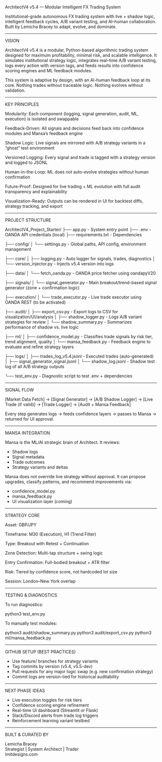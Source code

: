 ArchitectV4 v5.4 — Modular Intelligent FX Trading System

Institutional-grade autonomous FX trading system with live + shadow logic, intelligent feedback cycles, A/B variant testing, and AI–human collaboration. Built by Lemicha Bracey to adapt, evolve, and dominate.

---

VISION

ArchitectV4 v5.4 is a modular, Python-based algorithmic trading system designed for maximum profitability, minimal risk, and scalable intelligence. It simulates institutional strategy logic, integrates real-time A/B variant testing, logs every action with version tags, and feeds results into confidence scoring engines and ML feedback modules.

This system is adaptive by design, with an AI-human feedback loop at its core. Nothing trades without traceable logic. Nothing evolves without validation.

---

KEY PRINCIPLES

Modularity: Each component (logging, signal generation, audit, ML, execution) is isolated and swappable

Feedback-Driven: All signals and decisions feed back into confidence modules and Mansa’s feedback engine

Shadow Logic: Live signals are mirrored with A/B strategy variants in a “ghost” test environment

Versioned Logging: Every signal and trade is tagged with a strategy version and logged to JSONL

Human-in-the-Loop: ML does not auto-evolve strategies without human confirmation

Future-Proof: Designed for live trading + ML evolution with full audit transparency and explainability

Visualization-Ready: Outputs can be rendered in UI for backtest diffs, strategy tracking, and export

---

PROJECT STRUCTURE

ArchitectV4_Project_Starter/
├── app.py                  - System entry point
├── .env                    - OANDA API credentials (local)
├── requirements.txt        - Dependencies

├── config/
│   └── settings.py         - Global paths, API config, environment management

├── core/
│   ├── logging.py          - Auto logger for signals, trades, diagnostics
│   └── version_injector.py - Injects v5.4 version into logs

├── data/
│   └── fetch_oanda.py      - OANDA price fetcher using oandapyV20

├── signals/
│   └── signal_generator.py - Main breakout/trend-based signal generator (zone + confirmation logic)

├── execution/
│   └── trade_executor.py   - Live trade executor using OANDA REST (to be activated)

├── audit/
│   ├── export_csv.py       - Export logs to CSV for visualization/UI/analysis
│   ├── shadow_logger.py    - Logs A/B variant strategies for review
│   └── shadow_summary.py   - Summarizes performance of shadow vs. live logic

├── ml/
│   ├── confidence_model.py - Classifies trade signals by risk tier, trend alignment, quality
│   └── mansa_feedback.py   - Feedback engine to evaluate and refine strategy layers

├── logs/
│   ├── trades_log_v5.4.jsonl   - Executed trades (auto-generated)
│   ├── signal_generator_signal.jsonl
│   └── shadow_log.jsonl       - Shadow test log of all A/B strategy outputs

└── test_env.py             - Diagnostic script to test .env + dependencies

---

SIGNAL FLOW

[Market Data Fetch] → [Signal Generator] → [A/B Shadow Logger] → [Live Trade (if valid)] → [Trade Logger] → [Audit + Mansa Feedback]

Every step generates logs → feeds confidence layers → passes to Mansa → returned for UI approval.

---

MANSA INTEGRATION

Mansa is the ML/AI strategic brain of Architect. It reviews:

- Shadow logs
- Signal metadata
- Trade outcomes
- Strategy variants and deltas

Mansa does not override live strategy without approval. It can propose upgrades, classify patterns, and recommend improvements via:

- confidence_model.py
- mansa_feedback.py
- UI visualization layer (coming)

---

STRATEGY CORE

Asset: GBP/JPY

Timeframe: M30 (Execution), H1 (Trend Filter)

Type: Breakout with Retest + Continuation

Zone Detection: Multi-tap structure + swing logic

Entry Confirmation: Full-bodied breakout + ATR filter

Risk: Tiered by confidence score, not hardcoded lot size

Session: London–New York overlap

---

TESTING & DIAGNOSTICS

To run diagnostics:

python3 test_env.py

To manually test modules:

python3 audit/shadow_summary.py
python3 audit/export_csv.py
python3 ml/mansa_feedback.py

---

GITHUB SETUP (BEST PRACTICES)

- Use feature/ branches for strategy variants
- Tag commits by version (v5.4, v5.5-dev)
- Pull requests for any major logic swap (e.g. new confirmation strategy)
- Commit logs are version-tied for historical auditability

---

NEXT PHASE IDEAS

- Live execution toggles for risk tiers
- Confidence scoring engine refinement
- Real-time UI dashboard (Streamlit or Flask)
- Slack/Discord alerts from trade log triggers
- Reinforcement learning variant testbed

---

BUILT & CURATED BY

Lemicha Bracey  
Strategist | System Architect | Trader  
lmitdesigns.com
